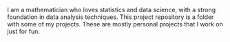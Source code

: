 I am a mathematician who loves statistics and data science, with a strong foundation in data analysis techniques. 
This project repository is a folder with some of my projects. These are mostly personal projects that I work on just for fun.
